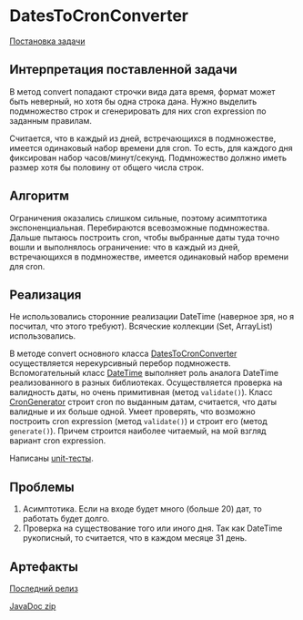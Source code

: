 # DatesToCronConverter
[Постановка задачи](https://docs.google.com/document/d/1zHBF7SnZt_Fc5ehNTopjVARWdjP7FX3F/edit 
"Тестовое задание")

## Интерпретация поставленной задачи
В метод convert попадают строчки вида дата время, формат может быть неверный, но хотя бы одна строка дана. 
Нужно выделить подмножество строк и сгенерировать для них cron expression по заданным правилам.

Считается, что в каждый из дней, встречающихся в подмножестве, имеется одинаковый набор времени для cron.
То есть, для каждого дня фиксирован набор часов/минут/секунд. Подмножество должно иметь размер хотя бы половину от общего числа строк.

## Алгоритм
Ограничения оказались слишком сильные, поэтому асимптотика экспоненциальная. Перебираются всевозможные подмножества.
Дальше пытаюсь построить cron, чтобы выбранные даты туда точно вошли и выполнялось ограничение: что в каждый из дней, встречающихся в подмножестве, имеется одинаковый набор времени для cron.


## Реализация
Не использовались сторонние реализации DateTime (наверное зря, но я посчитал, что этого требуют). Всяческие коллекции (Set, ArrayList) использовались. 

В методе convert основного класса [DatesToCronConverter](./src/main/java/com/ivanov/kirill/DatesToCronConverter.java) осуществляется нерекурсивный перебор подмножеств. Вспомогательный класс [DateTime](./src/main/java/com/ivanov/kirill/utils/DateTime.java) 
выполняет роль аналога DateTime реализованного в разных библиотеках. Осуществляется проверка на валидность даты, но очень примитивная (метод `validate()`).
Класс [CronGenerator](./src/main/java/com/ivanov/kirill/utils/CronGenerator.java) строит cron по выданным датам, считается, что даты валидные и их больше одной. Умеет проверять, что возможно построить cron expression (метод `validate()`) и строит его (метод `generate()`). Причем строится наиболее читаемый, на мой взгляд вариант cron expression.

Написаны [unit-тесты](./src/test/java/com/ivanov/kirill).

## Проблемы
1. Асимптотика. Если на входе будет много (больше 20) дат, то работать будет долго.
2. Проверка на существование того или иного дня. Так как DateTime рукописный, то считается, что в каждом месяце 31 день.

## Артефакты
[Последний релиз](https://github.com/kirdmiv/DatesToCronConverter/releases/tag/v1.0.1)

[JavaDoc zip](https://github.com/kirdmiv/DatesToCronConverter/releases/tag/v1.0.1-docs)